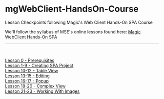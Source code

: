 # mgWebClient-HandsOn-Course
Lesson Checkpoints following Magic's Web Client Hands-On SPA Course

We'll follow the syllabus of MSE's online lessons found here: <a href="https://webclient.magicsoftware.com/" target="_blank">Magic WebClient Hands-On SPA</a>

---
<br/>

[Lesson 0 - Prerequisites](/L00-Prerequisites/)<br/>
[Lesson 1-9 - Creating SPA Project](/L01-L09-Creating-SPA-Project/)<br/>
[Lesson 10-12 - Table View](/L10-L12-Table-View/)<br/>
[Lesson 13-15 - Editing](/L13-L15-Editing/)<br/>
[Lesson 16-17 - Popup](/L16-L17-Popup/)<br/>
[Lesson 18-20 - Complex View](/L18-L20-Complex-View/)<br/>
[Lesson 21-23 - Working With Images](/L21-L23-Working-With-Images/)<br/>